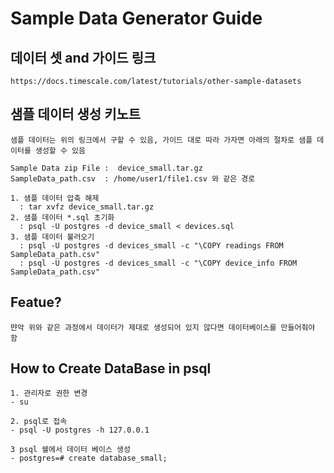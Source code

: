 # Sample Data Generator Guide

## 데이터 셋 and 가이드 링크
```
https://docs.timescale.com/latest/tutorials/other-sample-datasets
```

## 샘플 데이터 생성 키노트
```
샘플 데이터는 위의 링크에서 구할 수 있음, 가이드 대로 따라 가자면 아래의 절차로 샘플 데이터를 생성할 수 있음

Sample Data zip File :  device_small.tar.gz
SampleData_path.csv  : /home/user1/file1.csv 와 같은 경로

1. 샘플 데이터 압축 해제
  : tar xvfz device_small.tar.gz
2. 샘플 데이터 *.sql 초기화 
  : psql -U postgres -d device_small < devices.sql
3. 샘플 데이터 불러오기
  : psql -U postgres -d devices_small -c "\COPY readings FROM SampleData_path.csv"
  : psql -U postgres -d devices_small -c "\COPY device_info FROM SampleData_path.csv"
```

## Featue?
```
먄악 위와 같은 과정에서 데이터가 제대로 생성되어 있지 않다면 데이터베이스를 만들어줘야 함
```

## How to Create DataBase in psql
```
1. 관리자로 권한 변경
- su

2. psql로 접속
- psql -U postgres -h 127.0.0.1

3 psql 쉘에서 데이터 베이스 생성
- postgres=# create database_small;
```
